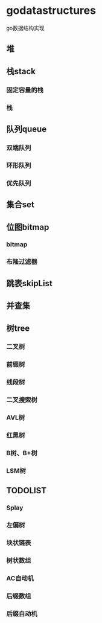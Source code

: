 # godatastructures
go数据结构实现
## 堆

## 栈stack
### 固定容量的栈
### 栈

## 队列queue
### 双端队列
### 环形队列
### 优先队列

## 集合set

## 位图bitmap
### bitmap
### 布隆过滤器

## 跳表skipList

## 并查集

## 树tree
### 二叉树
### 前缀树
### 线段树
### 二叉搜索树
### AVL树
### 红黑树
### B树、B+树
### LSM树

## TODOLIST
### Splay
### 左偏树
### 块状链表
### 树状数组
### AC自动机
### 后缀数组
### 后缀自动机





